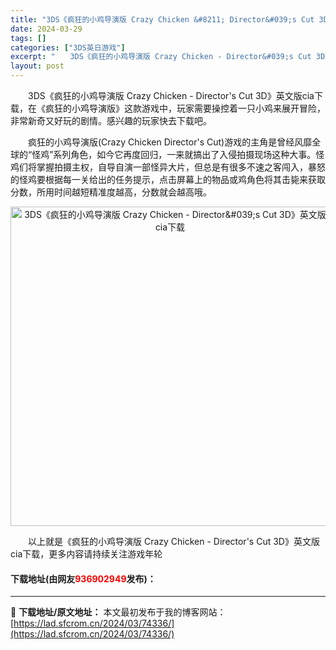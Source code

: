 ```yaml
---
title: "3DS《疯狂的小鸡导演版 Crazy Chicken &#8211; Director&#039;s Cut 3D》英文版cia下载"
date: 2024-03-29
tags: []
categories: ["3DS英日游戏"]
excerpt: "　　3DS《疯狂的小鸡导演版 Crazy Chicken - Director&#039;s Cut 3D》英文版cia下载，在《疯狂的小鸡导演版》这款游戏中，玩家需要操控着一只小鸡来展开冒险，非常新奇又好玩的剧情。感兴趣的玩家快去下载吧。 　　疯狂的小鸡导演版(Crazy Chicken Direc&hellip;"
layout: post
---
```


 <p>　　3DS《疯狂的小鸡导演版 Crazy Chicken - Director&#39;s Cut 3D》英文版cia下载，在《疯狂的小鸡导演版》这款游戏中，玩家需要操控着一只小鸡来展开冒险，非常新奇又好玩的剧情。感兴趣的玩家快去下载吧。</p> <p>　　疯狂的小鸡导演版(Crazy Chicken Director&#39;s Cut)游戏的主角是曾经风靡全球的&ldquo;怪鸡&rdquo;系列角色，如今它再度回归，一来就搞出了入侵拍摄现场这种大事。怪鸡们将掌握拍摄主权，自导自演一部怪异大片，但总是有很多不速之客闯入，暴怒的怪鸡要根据每一关给出的任务提示，点击屏幕上的物品或鸡角色将其击毙来获取分数，所用时间越短精准度越高，分数就会越高哦。</p> <p align="center"><img align="" border="0" src="https://lad.sfcrom.cn/wp-content/uploads/2024/03/20240329_66063369578f1.jpg" width="511" alt="3DS《疯狂的小鸡导演版 Crazy Chicken - Director&amp;#039;s Cut 3D》英文版cia下载" /></p> <p>　　以上就是《疯狂的小鸡导演版 Crazy Chicken - Director&#39;s Cut 3D》英文版cia下载，更多内容请持续关注游戏年轮</p> <p><h4>下载地址(由网友<font color="red">936902949</font>发布)：</h4></p> 

---
📖 **下载地址/原文地址：** 本文最初发布于我的博客网站：[https://lad.sfcrom.cn/2024/03/74336/](https://lad.sfcrom.cn/2024/03/74336/)
